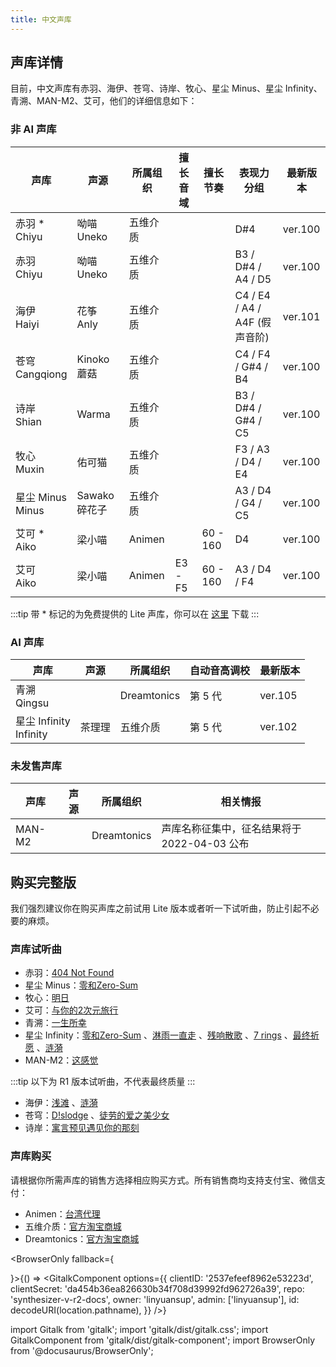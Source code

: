 ```yaml
---
title: 中文声库
---
```


## 声库详情

目前，中文声库有赤羽、海伊、苍穹、诗岸、牧心、星尘 Minus、星尘 Infinity、青溯、MAN-M2、艾可，他们的详细信息如下：

### 非 AI 声库

| 声库 | 声源 | 所属组织 | 擅长音域 | 擅长节奏 | 表现力分组 | 最新版本 |
| --- | --- | --- | --- | --- | --- | --- |
| 赤羽 * <br/> Chiyu | 呦喵 Uneko | 五维介质 |  |  | D#4 | ver.100 |
| 赤羽 <br/> Chiyu | 呦喵 Uneko | 五维介质 |  |  | B3 / D#4 / A4 / D5 | ver.100 |
| 海伊 <br/> Haiyi | 花筝 Anly | 五维介质 | |  | C4 / E4 / A4 / A4F (假声音阶) | ver.101 |
| 苍穹 <br/> Cangqiong | Kinoko 蘑菇 | 五维介质 |  |  | C4 / F4 / G#4 / B4 | ver.100 |
| 诗岸 <br/> Shian | Warma | 五维介质 |  |  | B3 / D#4 / G#4 / C5 | ver.100 |
| 牧心 <br/> Muxin | 佑可猫 | 五维介质 | |  | F3 / A3 / D4 / E4 | ver.100 |
| 星尘 Minus <br/> Minus | Sawako 碎花子 | 五维介质 |  |  | A3 / D4 / G4 / C5 | ver.100 |
| 艾可 * <br/> Aiko | 梁小喵 | Animen |  | 60 - 160 | D4 | ver.100 |
| 艾可 <br/> Aiko | 梁小喵 | Animen | E3 - F5 | 60 - 160 | A3 / D4 / F4 | ver.100 |

:::tip
带 * 标记的为免费提供的 Lite 声库，你可以在 [这里](../../download/voice.md) 下载
:::

### AI 声库

| 声库 | 声源 | 所属组织 | 自动音高调校 | 最新版本 |
| --- | --- | --- | --- | --- |
| 青溯 <br/> Qingsu |  | Dreamtonics | 第 5 代 | ver.105 |
| 星尘 Infinity <br/>  Infinity | 茶理理 | 五维介质 | 第 5 代 | ver.102 |

### 未发售声库
| 声库  | 声源 | 所属组织 | 相关情报 |
| --- | --- | --- | --- |
| MAN-M2 | | Dreamtonics | 声库名称征集中，征名结果将于 2022-04-03 公布  |

## 购买完整版

我们强烈建议你在购买声库之前试用 Lite 版本或者听一下试听曲，防止引起不必要的麻烦。

### 声库试听曲

 * 赤羽：[404 Not Found](https://www.bilibili.com/video/BV1ba4y1x7pg)
 * 星尘 Minus：[零和Zero-Sum](https://www.bilibili.com/video/BV19z4y1f7kU)
 * 牧心：[明日](https://www.bilibili.com/video/BV1R64y1F7yh)
 * 艾可：[与你的2次元旅行](https://www.bilibili.com/video/BV1mb41117LM)
 * 青溯：[一生所幸](https://www.bilibili.com/video/BV1eh411J74T)
 * 星尘 Infinity：[零和Zero-Sum](https://www.bilibili.com/video/BV1f5411f7Cr) 、[淋雨一直走](https://www.bilibili.com/video/BV1pL4y1t7W6) 、[残响散歌](https://www.bilibili.com/video/BV1ET4y1y7ss) 、[7 rings](https://www.bilibili.com/video/BV1i34y117b5) 、[最终祈愿](https://www.bilibili.com/video/BV1uP4y1g7c3) 、[涟漪](https://www.bilibili.com/video/BV1gZ4y1B7rm)
 * MAN-M2：[这感觉](https://www.bilibili.com/video/BV1xY4y1s7Ge)

 :::tip
 以下为 R1 版本试听曲，不代表最终质量
 :::

 * 海伊：[浅滩](https://www.bilibili.com/video/BV17W411V7Ge) 、[涟漪](https://www.bilibili.com/video/BV18W411E7E7)
 * 苍穹：[D!slodge](https://www.bilibili.com/video/BV1yb411z7tu) 、[徒劳的爱之美少女](https://www.bilibili.com/video/BV1gb411C7BD)
 * 诗岸：[寓言预见遇见你的那刻](https://www.bilibili.com/video/BV1E7411v7Cd)

### 声库购买

请根据你所需声库的销售方选择相应购买方式。所有销售商均支持支付宝、微信支付：

  * Animen：[台湾代理](https://www.anicute.com/)
  * 五维介质：[官方淘宝商城](https://item.taobao.com/item.htm?id=622045467110)
  * Dreamtonics：[官方淘宝商城](https://dreamtonics-cn.taobao.com/)

<BrowserOnly fallback={<div></div>}>{() => <GitalkComponent options={{
    clientID: '2537efeef8962e53223d',
    clientSecret: 'da454b36ea826630b34f708d39992fd962726a39',
    repo: 'synthesizer-v-r2-docs',
    owner: 'linyuansup',
    admin: ['linyuansup'],
    id: decodeURI(location.pathname),
    }} />}
</BrowserOnly>

import Gitalk from 'gitalk';
import 'gitalk/dist/gitalk.css';
import GitalkComponent from 'gitalk/dist/gitalk-component';
import BrowserOnly from '@docusaurus/BrowserOnly';
